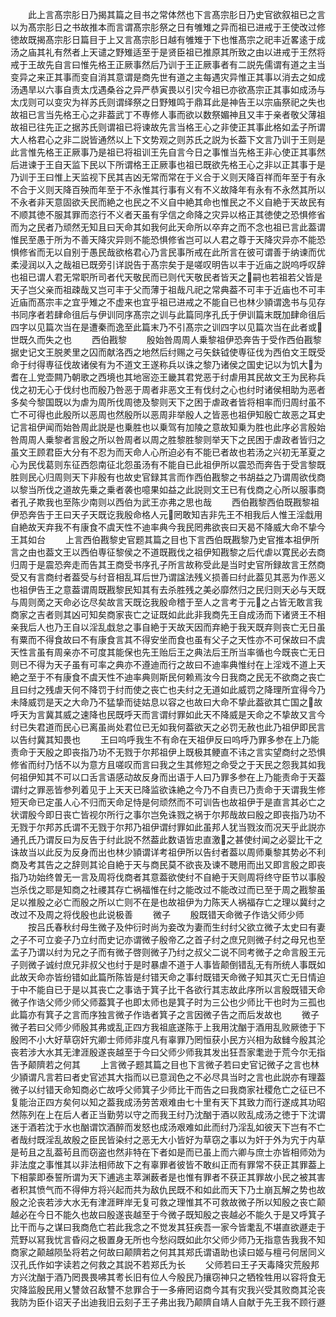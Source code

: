 <!-- { "loadSidebar": true } -->
　　此上言髙宗肜日乃揭其篇之目书之常体然也下言髙宗肜日乃史官欲叙祖已之言以为髙宗肜日之书故推本而言谓髙宗肜祭之日有雊雉之异而祖已进戒于王使改过修徳故既揭髙宗肜日篇目于上又言髙宗肜日越有雊雉于下也惟髙宗之祀丰近畧逺于成汤之庙其礼有然者上天谴之野雉适至于是贤臣祖已推原其所致之由以进戒于王然将戒于王故先自言曰惟先格王正厥事然后乃训于王正厥事者有二説先儒谓有道之主当变异之来正其事而变自消其意谓是商先世有道之主每遇灾异惟正其事以消去之如成汤遇旱以六事自责太戊遇桑谷之异严恭寅畏以引灾今祖已亦欲髙宗正其事如成汤与太戊则可以变灾为祥苏氏则谓绎祭之日野雉鸣于鼎耳此是神告王以宗庙祭祀之失也故祖已言当先格王心之非葢武丁不専修人事而欲以数祭媚神且又丰于亲者敬父薄祖故祖已往先正之据苏氏则谓祖已将谏故先言当格王心之非使正其事此格如孟子所谓大人格君心之非二説皆通然以上下文势观之则苏氏之説为长葢下文言乃训于王则是此言惟先格王正厥事乃是祖已将祖训王先自言今日之事惟当先格王非心使正其事然后进谏于王自天监下民以下所谓格王正厥事也祖已既欲先格王心之非以正其事于是乃训于王曰惟上天监视下民其吉凶无常而常在于义合于义则天降百祥而年至于有永不合于义则天降百殃而年至于不永惟其行事有义有不义故降年有永有不永然其所以不永者非天意固欲夭民而絶之也民之不义自中絶其命也惟民之不义自絶于天故民有不顺其徳不服其罪而恣行不义者天虽有孚信之命降之灾异以格正其徳使之恐惧修省而为之民者乃顽然无知且曰天命其如我何此天命所以卒弃之而不念也祖已言此葢谓惟民至愚于所为不善天降灾异则不能恐惧修省岂可以人君之尊于天降灾异亦不能恐惧修省而无以自别于愚民哉欲格君心乃言民事所戒在此所言在彼可谓善于纳谏而优柔浸润以入之哉祖已既旁引详説告于髙宗矣于是嗟叹明告以丰于近庙之説呜呼叹辞也祖已谓人君无常职所司者代天敬民而已则代天敬民者皆天之嗣也若祖若父皆是天子岂父亲而祖疎哉又岂可丰于父而薄于祖哉凡祀之常典葢不可丰于近庙也不可丰近庙而髙宗丰之宜乎雉之不虚来也宜乎祖已进戒之不能自已也林少頴谓逸书与见存书同序者若肆命徂后与伊训同序髙宗之训与此篇同序孔氏于伊训篇末既加肆命徂后四字以见篇次当在是遭秦而逸至此篇末乃不引髙宗之训四字以见篇次当在此者或世既久而失之也
　　西伯戡黎
　　殷始咎周周人乗黎祖伊恐奔告于受作西伯戡黎据史记文王脱羑里之囚而献洛西之地然后纣赐之弓矢鈇钺使専征伐为西伯文王既受命于纣得専征伐故诸侯有为不道文王遂称兵以诛之黎乃诸侯之国史记以为饥大为耆在丄党壶闗乃朝歌之西境也其地宻迩王畿其君党恶于纣虐用其民故文王为民称兵伐之初无心于伐纣也而殷乃咎恶于周者非恶文王有伐纣之心也纣时诸侯相助为恶者多矣今黎国既以为虐为周所伐周徳及黎则天下之困于虐政者皆将相率而归周纣虽不亡不可得也此殷所以恶周也然殷所以恶周非举殷人之皆恶也祖伊知殷亡故恶之耳史记言祖伊闻而始咎周此説是也乗胜也以乗驾有加陵之意故知乗为胜也此序必言殷始咎周周人乗黎者言殷之所以咎周者以周之胜黎胜黎则举天下之民困于虐政者皆归之虽文王顾君臣大分有不忍为而天命人心所迫必有不能已者故也若汤之兴初无革夏之心为民伐葛则东征西怨南征北怨虽汤有不能自已此祖伊所以震恐而奔告于受言黎既胜则民心归周则天下非殷有也故史官録其言而作西伯戡黎之书胡益之乃谓周欲伐商以黎当所伐之道故先乗之乗者袭也噫果如益之此説则文王已有伐商之心所以服事商者孔子欺我也至陈少南则以西伯为武王亦弗之思也哉
　　西伯戡黎西伯既戡黎祖伊恐奔告于王曰天子天既讫我殷命格人元罔敢知吉非先王不相我后人惟王淫戱用自絶故天弃我不有康食不虞天性不迪率典今我民罔弗欲丧曰天曷不降威大命不挚今王其如台
　　上言西伯戡黎史官题其篇之目也下言西伯既戡黎乃史官推本祖伊所言之由也葢文王以西伯専征黎侯之不道既戡伐之祖伊知戡黎之后代虐以寛民必去商归周于是震恐奔走而告其王商受书序孔子所言故称受此是当时史官所録故言王然商受又有言商纣者葢受与纣音相乱耳后世乃谓諡法残义损善曰纣此葢见其恶为作恶义也祖伊告王之意葢谓周既戡黎民知其有去杀胜残之美必靡然归之民归则天必与天既与周则啇之天命必讫尽矣故言天既讫我殷命稽于至人之言考于元之占皆无敢言我商家之吉者则其凶可知矣商家丧亡之证既如此此非我商先王自成汤而下诸贤王不相亲我后人也乃王自以淫乱戱怠之事自絶于天故天因而弃絶于我天既弃则丧亡无日虽有粟而不得食故曰不有康食言其不得安坐而食也虽有父子之天性亦不可保故曰不虞天性言虽有周亲亦不可度其能保也先王贻后王之典法后王所当率循也今既丧亡无日则已不得为天子虽有可率之典亦不遵迪而行之故曰不迪率典惟纣在上淫戏不道上天絶之至于不有康食不虞天性不迪率典则斯民何赖焉汝今日我商之民无不欲商之丧亡且曰纣之残虐天何不降罚于纣而使之丧亡也夫纣之无道如此威罚之降理所宜得今乃未降威罚是天之大命乃不猛挚而徒姑息以容之也故曰大命不挚此葢欲其亡国之故呼天为言冀其威之速降也民既呼天而言谓纣罪如此天不降威是天命之不挚故又言今纣已失君道而民心已离虽尚处君位已无如我何葢欲天之必罚无赦也此乃祖伊即民言以告纣冀其知畏也
　　王曰呜呼我生不有命在天祖伊反曰呜呼乃罪多参在上乃能责命于天殷之即丧指乃功不无戮于尔邦祖伊上既极其鲠直不讳之言实望商纣之恐惧修省而纣乃恬不以为意方且嗟叹而言曰我之生其修短之命受之于天民之怨我其如我何祖伊知其不可以口舌言语感动故反身而出语于人曰乃罪多参在上乃能责命于天葢谓纣之罪恶皆参列着见于上天天已降监欲诛絶之今乃不自责已乃责命于天谓我生修短天命已定虽人心不归而天命足恃是何顽然而不可训告也故祖伊于是直言其必亡之状谓殷今即日丧亡皆视尔所行之事尔岂免诛戮之祸于尔邦哉故曰殷之即丧指乃功不无戮于尔邦苏氏谓不无戮于尔邦乃祖伊谓纣罪如此虽邦人犹当戮汝而况天乎此説亦通孔氏乃谓反曰为反告于纣此説不然葢此数语皆忠直激之甚使纣闻之必婴比干之诛故当以此反为反身而出也林少頴谓详考祖伊所以告纣者葢以周师乗黎其势必不利商及考其告之之辞则其论自絶于天与商民莫不欲丧及谏不聴用而出又即言殷之即丧指乃功始终曽无一言及周将伐商者其意葢欲使纣不自絶于天则周将终守臣节以事殷岂杀伐之耶是知商之社禝其存亡祸福惟在纣之能改过不能改过而已至于周之戡黎虽足以推殷之必亡而殷之所以亡则不在是也故祖伊为力陈天人祸福存亡之理以冀纣之改过不及周之将伐殷也此说极善
　　微子
　　殷既错天命微子作诰父师少师
　　按吕氏春秋纣母生微子及仲衍时尚为妾改为妻而生纣纣父欲立微子太史曰有妻之子不可立妾子乃立纣而史记亦谓微子殷帝乙之首子纣之庶兄则微子纣之母兄也至孟子乃谓以纣为兄之子而有微子啓则微子乃纣之叔父二说不同考微子之命言殷王元子则微子诚纣庶兄非叔父也纣于是时暴虐不道于人事皆颠倒错乱无有所统人事既如此故天命亦皆纷错如此篇所陈皆是纣错天命之事纣既错天命微子知其灭亡无日情迫于中不能自已于是以其丧亡之事诰于箕子比干各欲行其志故此序所以言殷既错天命微子作诰父师少师父师葢箕子也即太师也是箕子时为三公也少师比干也时为三孤也此篇亦有箕子之言而序独言微子作诰者箕子之言因微子告之而后发故也
　　微子微子若曰父师少师殷其弗或乱正四方我祖底遂陈于上我用沈酗于酒用乱败厥徳于下殷罔不小大好草窃奸宄卿士师师非度凡有辜罪乃罔恒获小民方兴相为敌雠今殷其沦丧若涉大水其无津涯殷遂丧越至于今曰父师少师我其发出狂吾家耄逊于荒今尔无指告予颠隮若之何其
　　上言微子题其篇之目也下言微子若曰史官记微子之言也林少頴谓凡言若曰者史官述其大指而以已意润色之不必尽具当时之言也此説亦有理葢微子以纣错天命知商必亡故呼父师箕子少师比干而告之曰我商家社稷危亡之征已不复能治正四方矣何以知之葢我成汤劳苦艰难由七十里有天下其致力而行遂成其功昭然陈列在上在后人者正当勤劳以守之而我王纣乃沈酗于酒以败乱成汤之徳于下沈谓迷于酒若沈于水也酗谓饮酒醉而发怒也成汤艰难如此而纣乃淫乱如彼天下岂有不亡者哉纣既淫乱故殷之臣民皆染纣之恶无大小皆好为草窃之事以为奸于外为宄于内草是茍且之乱葢茍且而窃盗也然非特在下者如是而已虽上而六卿与庶士亦皆相师効为非法度之事惟其以非法相师故下之有辜罪者彼皆不敢纠正而有罪常不获正其罪葢上下相蒙即泰誓所谓为天下逋逃主萃渊薮者是也惟有罪者不获正其罪故小民之被其害者积其愤气而不得伸方将兴起而共为敌仇民既不和如此而天下乃土崩瓦解之势也故殷之沦丧若涉大水无有津涯畔岸无复可救之理惟其不可救故微子所以知殷之丧亡颠越必在今日不能久也故曰殷遂丧越至于今微子既知殷之丧越必不能久于是又呼箕子比干而与之谋曰我商危亡若此我念之不觉发其狂疾吾一家今皆耄乱不堪直欲遯走于荒野以冩我忧言昏闷之极置身无所也今愁闷既如此尔父师少师乃无指意告我我不知商家之颠越陨坠将若之何故曰颠隮若之何其其郑氏谓语助也读曰姬与檀弓何居同义汉孔氏作如字读若之何救之其説不若郑氏为长
　　父师若曰王子天毒降灾荒殷邦方兴沈酗于酒乃罔畏畏咈其耉长旧有位人今殷民乃攘窃神只之牺牷牲用以容将食无灾降监殷民用乂讐敛召敌讐不怠罪合于一多瘠罔诏商今其有灾我兴受其败商其沦丧我防为臣仆诏天子出迪我旧云刻子王子弗出我乃颠隮自靖人自献于先王我不顾行遯

